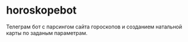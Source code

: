 # horoskopebot
Телеграм бот с парсингом сайта гороскопов и созданием натальной карты по заданым параметрам. 
